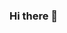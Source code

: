 ### Hi there 👋

<!--
**WholesomeIsland/Wholesomeisland** is a ✨ _special_ ✨ repository because its `README.md` (this file) appears on your GitHub profile.

Here are some ideas to get you started:

- 🔭 I’m currently working on a c# variant of the Unofficial OpenGL SDK
- 🌱 I’m currently learning calculus and vector and matrices math
- 👯 I’m looking to collaborate on anything in C, C++, c#
- 🤔 I’m looking for help with my c# opengl sdk
- 📫 How to reach me: leave an issue on one of my repos or email me at spinnerbowl@hotmail.com
- ⚡ Fun fact: you can use pointers in c# with the unsafe keyword on a method/other block of code
-->

